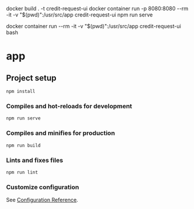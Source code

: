 docker build . -t credit-request-ui
docker container run -p 8080:8080 --rm -it -v "$(pwd)":/usr/src/app credit-request-ui npm run serve

docker container run --rm -it -v "$(pwd)":/usr/src/app credit-request-ui bash


# app

## Project setup
```
npm install
```

### Compiles and hot-reloads for development
```
npm run serve
```

### Compiles and minifies for production
```
npm run build
```

### Lints and fixes files
```
npm run lint
```

### Customize configuration
See [Configuration Reference](https://cli.vuejs.org/config/).
